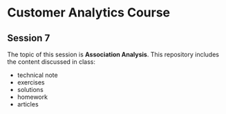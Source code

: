 # Customer Analytics Course

## Session 7

The topic of this session is **Association Analysis**. This repository includes the content discussed in class:

  - technical note
  - exercises
  - solutions
  - homework
  - articles